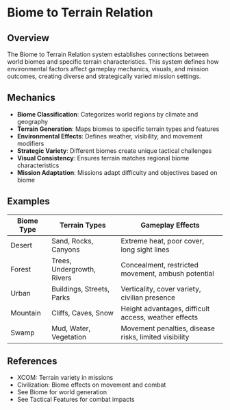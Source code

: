 # Biome to Terrain Relation

## Overview
The Biome to Terrain Relation system establishes connections between world biomes and specific terrain characteristics. This system defines how environmental factors affect gameplay mechanics, visuals, and mission outcomes, creating diverse and strategically varied mission settings.

## Mechanics
- **Biome Classification**: Categorizes world regions by climate and geography
- **Terrain Generation**: Maps biomes to specific terrain types and features
- **Environmental Effects**: Defines weather, visibility, and movement modifiers
- **Strategic Variety**: Different biomes create unique tactical challenges
- **Visual Consistency**: Ensures terrain matches regional biome characteristics
- **Mission Adaptation**: Missions adapt difficulty and objectives based on biome

## Examples
| Biome Type | Terrain Types | Gameplay Effects |
|------------|---------------|------------------|
| Desert | Sand, Rocks, Canyons | Extreme heat, poor cover, long sight lines |
| Forest | Trees, Undergrowth, Rivers | Concealment, restricted movement, ambush potential |
| Urban | Buildings, Streets, Parks | Verticality, cover variety, civilian presence |
| Mountain | Cliffs, Caves, Snow | Height advantages, difficult access, weather effects |
| Swamp | Mud, Water, Vegetation | Movement penalties, disease risks, limited visibility |

## References
- XCOM: Terrain variety in missions
- Civilization: Biome effects on movement and combat
- See Biome for world generation
- See Tactical Features for combat impacts